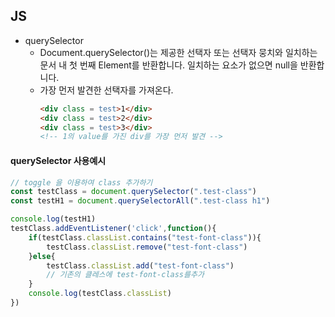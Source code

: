 ## JS

- querySelector
    - Document.querySelector()는 제공한 선택자 또는 선택자 뭉치와 일치하는 문서 내 첫 번째 Element를 반환합니다. 일치하는 요소가 없으면 null을 반환합니다.
    - 가장 먼저 발견한 선택자를 가져온다.
        ```html
        <div class = test>1</div>
        <div class = test>2</div>
        <div class = test>3</div>
        <!-- 1의 value를 가진 div를 가장 먼저 발견 -->
        ```

#### querySelector 사용예시
```javascript
// toggle 을 이용하여 class 추가하기
const testClass = document.querySelector(".test-class")
const testH1 = document.querySelectorAll(".test-class h1")

console.log(testH1)
testClass.addEventListener('click',function(){
    if(testClass.classList.contains("test-font-class")){
        testClass.classList.remove("test-font-class")
    }else{
        testClass.classList.add("test-font-class")
        // 기존의 클레스에 test-font-class를추가
    }
    console.log(testClass.classList)
})
```

